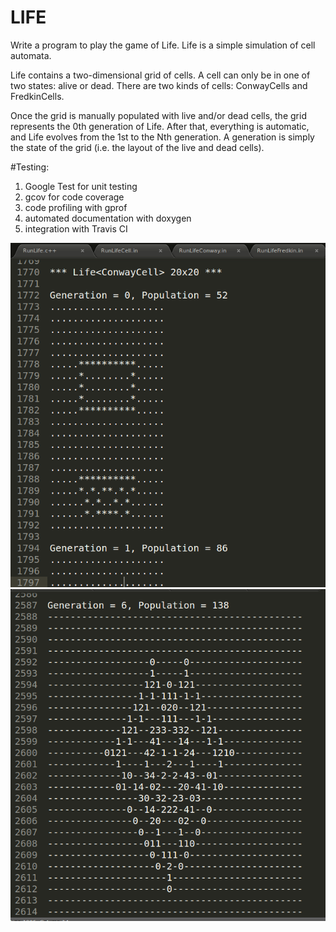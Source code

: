 # LIFE

Write a program to play the game of Life. Life is a simple simulation of cell automata.

Life contains a two-dimensional grid of cells. A cell can only be in one of two states: alive or dead. There are two kinds of cells: ConwayCells and FredkinCells.

Once the grid is manually populated with live and/or dead cells, the grid represents the 0th generation of Life. After that, everything is automatic, and Life evolves from the 1st to the Nth generation. A generation is simply the state of the grid (i.e. the layout of the live and dead cells).

#Testing:

1. Google Test for unit testing
2. gcov for code coverage
3. code profiling with gprof
4. automated documentation with doxygen
5. integration with Travis CI

![LIFE](/conwaycell1.png "Step 3")
![LIFE](/gameoflife.png "Step 5")

